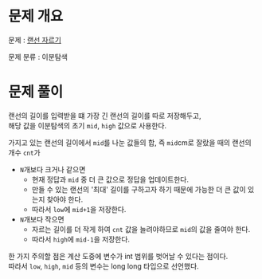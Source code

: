 # 문제 개요

문제 : [랜선 자르기](https://www.acmicpc.net/problem/1654)

문제 분류 : 이분탐색

# 문제 풀이

랜선의 길이를 입력받을 떄 가장 긴 랜선의 길이를 따로 저장해두고,  
해당 값을 이분탐색의 초기 `mid`, `high` 값으로 사용한다.

가지고 있는 랜선의 길이에서 `mid`를 나눈 값들의 합, 즉 `mid`cm로 잘랐을 때의 랜선의 개수 `cnt`가

- `N`개보다 크거나 같으면
  - 현재 정답과 `mid` 중 더 큰 값으로 정답을 업데이트한다.
  - 만들 수 있는 랜선의 '최대' 길이를 구하고자 하기 때문에 가능한 더 큰 값이 있는지 찾아야 한다.
  - 따라서 `low`에 `mid+1`을 저장한다.
- `N`개보다 작으면
  - 자르는 길이를 더 작게 하여 `cnt` 값을 늘려야하므로 `mid`의 값을 줄여야 한다.
  - 따라서 `high`에 `mid-1`을 저장한다.

한 가지 주의할 점은 계산 도중에 변수가 int 범위를 벗어날 수 있다는 점이다.  
따라서 `low`, `high`, `mid` 등의 변수는 long long 타입으로 선언했다.
